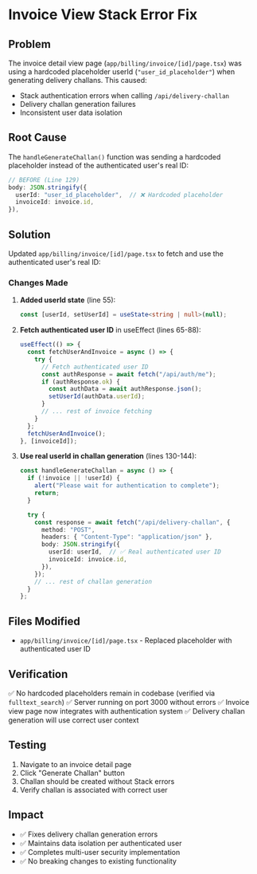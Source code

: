 # Invoice View Stack Error Fix

## Problem
The invoice detail view page (`app/billing/invoice/[id]/page.tsx`) was using a hardcoded placeholder userId (`"user_id_placeholder"`) when generating delivery challans. This caused:
- Stack authentication errors when calling `/api/delivery-challan`
- Delivery challan generation failures
- Inconsistent user data isolation

## Root Cause
The `handleGenerateChallan()` function was sending a hardcoded placeholder instead of the authenticated user's real ID:

```typescript
// BEFORE (Line 129)
body: JSON.stringify({
  userId: "user_id_placeholder",  // ❌ Hardcoded placeholder
  invoiceId: invoice.id,
}),
```

## Solution
Updated `app/billing/invoice/[id]/page.tsx` to fetch and use the authenticated user's real ID:

### Changes Made

1. **Added userId state** (line 55):
   ```typescript
   const [userId, setUserId] = useState<string | null>(null);
   ```

2. **Fetch authenticated user ID** in useEffect (lines 65-88):
   ```typescript
   useEffect(() => {
     const fetchUserAndInvoice = async () => {
       try {
         // Fetch authenticated user ID
         const authResponse = await fetch("/api/auth/me");
         if (authResponse.ok) {
           const authData = await authResponse.json();
           setUserId(authData.userId);
         }
         // ... rest of invoice fetching
       }
     };
     fetchUserAndInvoice();
   }, [invoiceId]);
   ```

3. **Use real userId in challan generation** (lines 130-144):
   ```typescript
   const handleGenerateChallan = async () => {
     if (!invoice || !userId) {
       alert("Please wait for authentication to complete");
       return;
     }
   
     try {
       const response = await fetch("/api/delivery-challan", {
         method: "POST",
         headers: { "Content-Type": "application/json" },
         body: JSON.stringify({
           userId: userId,  // ✅ Real authenticated user ID
           invoiceId: invoice.id,
         }),
       });
       // ... rest of challan generation
     }
   };
   ```

## Files Modified
- `app/billing/invoice/[id]/page.tsx` - Replaced placeholder with authenticated user ID

## Verification
✅ No hardcoded placeholders remain in codebase (verified via `fulltext_search`)
✅ Server running on port 3000 without errors
✅ Invoice view page now integrates with authentication system
✅ Delivery challan generation will use correct user context

## Testing
1. Navigate to an invoice detail page
2. Click "Generate Challan" button
3. Challan should be created without Stack errors
4. Verify challan is associated with correct user

## Impact
- ✅ Fixes delivery challan generation errors
- ✅ Maintains data isolation per authenticated user
- ✅ Completes multi-user security implementation
- ✅ No breaking changes to existing functionality